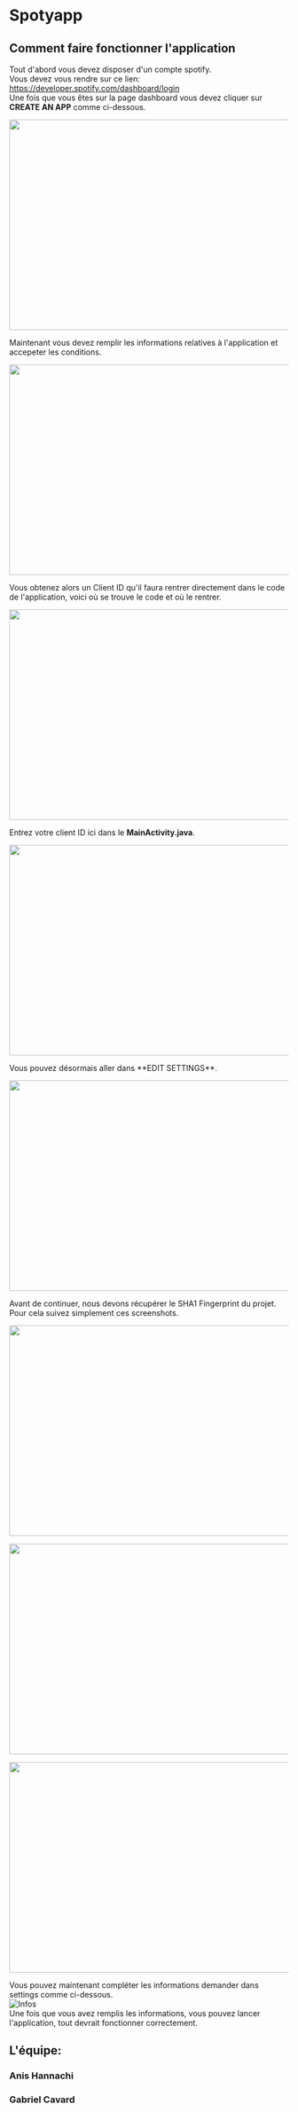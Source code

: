 # Spotyapp

## Comment faire fonctionner l'application

Tout d'abord vous devez disposer d'un compte spotify. <br>
Vous devez vous rendre sur ce lien: <https://developer.spotify.com/dashboard/login><br>
Une fois que vous êtes sur la page dashboard vous devez cliquer sur **CREATE AN APP** comme ci-dessous. <br>
<p align="center">
  <img width="576" height="380" src="https://cdn.discordapp.com/attachments/755346547549536296/823205714201018368/unknown.png">
</p>

Maintenant vous devez remplir les informations relatives à l'application et accepeter les conditions. <br>
<p align="center">
  <img width="576" height="380" src="https://cdn.discordapp.com/attachments/755346547549536296/823206269996236800/unknown.png">
</p>

Vous obtenez alors un Client ID qu'il faura rentrer directement dans le code de l'application, voici où se trouve le code et où le rentrer.<br>
<p align="center">
  <img width="576" height="380" src="https://cdn.discordapp.com/attachments/755346547549536296/823206715637760070/unknown.png">
</p>

Entrez votre client ID ici dans le **MainActivity.java**.<br>
<p align="center">
  <img width="576" height="380" src="https://cdn.discordapp.com/attachments/755346547549536296/823208576351862844/unknown.png">
</p>
Vous pouvez désormais aller dans **EDIT SETTINGS**.<br>
<p align="center">
  <img width="576" height="380" src="https://cdn.discordapp.com/attachments/755346547549536296/823207760815980584/unknown.png">
</p>
Avant de continuer, nous devons récupérer le SHA1 Fingerprint du projet. Pour cela suivez simplement ces screenshots.<br>
<p align="center">
  <img width="576" height="380" src="https://cdn.discordapp.com/attachments/755346547549536296/823209319805616198/unknown.png">
</p>


<p align="center">
  <img width="576" height="380" src="https://cdn.discordapp.com/attachments/755346547549536296/823209468752953374/unknown.png">
</p>

<p align="center">
  <img width="576" height="380" src="https://cdn.discordapp.com/attachments/755346547549536296/823209576572780544/unknown.png">
</p>

Vous pouvez maintenant compléter les informations demander dans settings comme ci-dessous.<br>
![Infos](https://cdn.discordapp.com/attachments/755346547549536296/823210165914173451/unknown.png)<br>
Une fois que vous avez remplis les informations, vous pouvez lancer l'application, tout devrait fonctionner correctement.

## L'équipe:

### Anis Hannachi
### Gabriel Cavard